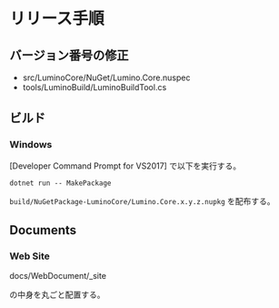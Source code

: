 リリース手順
==========

バージョン番号の修正
----------

* src/LuminoCore/NuGet/Lumino.Core.nuspec
* tools/LuminoBuild/LuminoBuildTool.cs


ビルド
----------
### Windows

[Developer Command Prompt for VS2017] で以下を実行する。

```
dotnet run -- MakePackage
```

`build/NuGetPackage-LuminoCore/Lumino.Core.x.y.z.nupkg` を配布する。


Documents
----------
### Web Site

docs/WebDocument/_site

の中身を丸ごと配置する。


